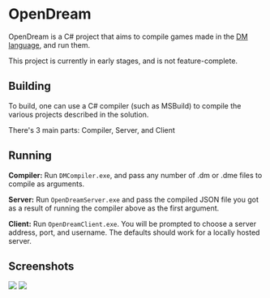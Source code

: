 # OpenDream

OpenDream is a C# project that aims to compile games made in the [DM language], and run them.

This project is currently in early stages, and is not feature-complete.

## Building

To build, one can use a C# compiler (such as MSBuild) to compile the various projects described in the solution.

There's 3 main parts: Compiler, Server, and Client

## Running

**Compiler:** Run `DMCompiler.exe`, and pass any number of .dm or .dme files to compile as arguments.

**Server:** Run `OpenDreamServer.exe` and pass the compiled JSON file you got as a result of running the compiler above as the first argument.

**Client:** Run `OpenDreamClient.exe`. You will be prompted to choose a server address, port, and username. The defaults should work for a locally hosted server.

## Screenshots

![](https://github.com/wixoaGit/OpenDream/blob/master/screenshot.png?raw=true)
![](https://github.com/wixoaGit/OpenDream/blob/master/screenshot2.png?raw=true)

[DM Language]: http://secure.byond.com/